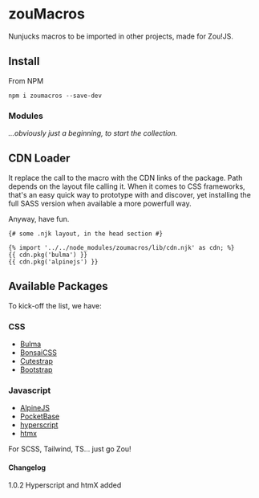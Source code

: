 # zouMacros

Nunjucks macros to be imported in other projects, made for Zou!JS.

## Install

From NPM

```shell
npm i zoumacros --save-dev
```

### Modules

_...obviously just a beginning, to start the collection._

## CDN Loader

It replace the call to the macro with the CDN links of the package. Path depends on the layout file calling it. When it comes to CSS frameworks, that's an easy quick way to prototype with and discover, yet installing the full SASS version when available a more powerfull way.

Anyway, have fun.

```
{# some .njk layout, in the head section #}

{% import '../../node_modules/zoumacros/lib/cdn.njk' as cdn; %}
{{ cdn.pkg('bulma') }}
{{ cdn.pkg('alpinejs') }}
```

## Available Packages

To kick-off the list, we have:

### CSS

- [Bulma](https://bulma.io/documentation/overview/classes/)
- [BonsaiCSS](https://www.bonsaicss.com/)
- [Cutestrap](https://www.cutestrap.com/)
- [Bootstrap](https://getbootstrap.com/docs/5.3/layout/containers/)

### Javascript

- [AlpineJS](https://alpinejs.dev/essentials/state)
- [PocketBase](https://pocketbase.io/docs/)
- [hyperscript](https://hyperscript.org/docs/#basics)
- [htmx](https://htmx.org/docs/#ajax)

For SCSS, Tailwind, TS... just go Zou!

#### Changelog

1.0.2
Hyperscript and htmX added
